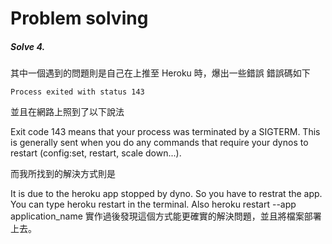 # Problem solving

##### Solve 4.

其中一個遇到的問題則是自己在上推至 Heroku 時，爆出一些錯誤
錯誤碼如下

```
Process exited with status 143
```

並且在網路上照到了以下說法

Exit code 143 means that your process was terminated by a SIGTERM. This is generally sent when you do any commands that require your dynos to restart (config:set, restart, scale down...).

而我所找到的解決方式則是

It is due to the heroku app stopped by dyno. So you have to restrat the app. You can type heroku restart in the terminal. Also heroku restart --app application_name
實作過後發現這個方式能更確實的解決問題，並且將檔案部署上去。
